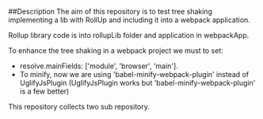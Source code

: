 ##Description
The aim of this repository is to test tree shaking implementing a lib with RollUp and including it into 
a webpack application.

Rollup library code is into rollupLib folder and application in webpackApp.

To enhance the tree shaking in a webpack project  we must to set:
* resolve.mainFields: ['module', 'browser', 'main']. 
* To minify, now we are using 'babel-minify-webpack-plugin' instead of UglifyJsPlugin (UglifyJsPlugin works but 'babel-minify-webpack-plugin' is a few better)

This repository collects two sub repository.